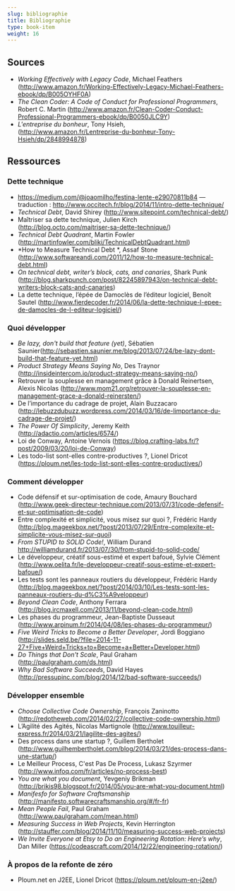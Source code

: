 ```yaml
---
slug: bibliographie
title: Bibliographie
type: book-item
weight: 16
---
```


## Sources
- *Working Effectively with Legacy Code*, Michael Feathers (<http://www.amazon.fr/Working-Effectively-Legacy-Michael-Feathers-ebook/dp/B005OYHF0A>)
- *The Clean Coder: A Code of Conduct for Professional Programmers*, Robert C. Martin (<http://www.amazon.fr/Clean-Coder-Conduct-Professional-Programmers-ebook/dp/B0050JLC9Y>)
- *L'entreprise du bonheur*, Tony Hsieh, (<http://www.amazon.fr/Lentreprise-du-bonheur-Tony-Hsieh/dp/2848994878>)

## Ressources

### Dette technique
- <https://medium.com/@joaomilho/festina-lente-e29070811b84> — traduction : <http://www.occitech.fr/blog/2014/11/intro-dette-technique/>
- *Technical Debt*, David Shirey (<http://www.sitepoint.com/technical-debt/>)
- Maîtriser sa dette technique, Julien Kirch (<http://blog.octo.com/maitriser-sa-dette-technique/>)
- *Technical Debt Quadrant*, Martin Fowler (<http://martinfowler.com/bliki/TechnicalDebtQuadrant.html>)
- *How to Measure Technical Debt *,  Assaf Stone (<http://www.softwareandi.com/2011/12/how-to-measure-technical-debt.html>)
- *On technical debt, writer’s block, cats, and canaries*, Shark Punk (<http://blog.sharkpunch.com/post/82245897943/on-technical-debt-writers-block-cats-and-canaries>)
- La dette technique, l’épée de Damoclès de l’éditeur logiciel, Benoît Sautel (<http://www.fierdecoder.fr/2014/06/la-dette-technique-l-epee-de-damocles-de-l-editeur-logiciel/>)

### Quoi développer

- *Be lazy, don't build that feature (yet)*, Sébatien Saunier(<http://sebastien.saunier.me/blog/2013/07/24/be-lazy-dont-build-that-feature-yet.html>)
- *Product Strategy Means Saying No*, Des Traynor (<http://insideintercom.io/product-strategy-means-saying-no/>)
- Retrouver la souplesse en management grâce à Donald Reinertsen, Alexis Nicolas (<http://www.mom21.org/retrouver-la-souplesse-en-management-grace-a-donald-reinersten/>)
- De l’importance du cadrage de projet, Alain Buzzacaro (<http://lebuzzdubuzz.wordpress.com/2014/03/16/de-limportance-du-cadrage-de-projet/>)
- *The Power Of Simplicity*, Jeremy Keith (<http://adactio.com/articles/6574/>)
- Loi de Conway, Antoine Vernois (<https://blog.crafting-labs.fr/?post/2009/03/20/loi-de-Conway>)
- Les todo-list sont-elles contre-productives ?, Lionel Dricot (<https://ploum.net/les-todo-list-sont-elles-contre-productives/>)

### Comment développer

- Code défensif et sur-optimisation de code, Amaury Bouchard (<http://www.geek-directeur-technique.com/2013/07/31/code-defensif-et-sur-optimisation-de-code>)
- Entre complexité et simplicité, vous misez sur quoi ?, Frédéric Hardy (<http://blog.mageekbox.net/?post/2013/07/29/Entre-complexite-et-simplicite-vous-misez-sur-quoi>)
- *From STUPID to SOLID Code!*, William Durand <http://williamdurand.fr/2013/07/30/from-stupid-to-solid-code/>
- Le développeur, créatif sous-estimé et expert bafoué, Sylvie Clément (<http://www.oelita.fr/le-developpeur-creatif-sous-estime-et-expert-bafoue/>)
- Les tests sont les panneaux routiers du développeur, Frédéric Hardy (<http://blog.mageekbox.net/?post/2014/03/10/Les-tests-sont-les-panneaux-routiers-du-d%C3%A9veloppeur>)
- *Beyond Clean Code*, Anthony Ferrara (<http://blog.ircmaxell.com/2013/11/beyond-clean-code.html>)
- Les phases du programmeur, Jean-Baptiste Dusseaut (<http://www.arpinum.fr/2014/04/08/les-phases-du-programmeur/>)
- *Five Weird Tricks to Become a Better Developer*, Jordi Boggiano (<http://slides.seld.be/?file=2014-11-27+Five+Weird+Tricks+to+Become+a+Better+Developer.html>)
- *Do Things that Don't Scale*, Paul Graham (<http://paulgraham.com/ds.html>)
- *Why Bad Software Succeeds*, David Hayes (<http://pressupinc.com/blog/2014/12/bad-software-succeeds/>)

### Développer ensemble

- *Choose Collective Code Ownership*, François Zaninotto (<http://redotheweb.com/2014/02/27/collective-code-ownership.html>)
- L’Agilité des Agités, Nicolas Martignole (<http://www.touilleur-express.fr/2014/03/21/lagilite-des-agites/>)
- Des process dans une startup ?, Guillem Bertholet (<http://www.guilhembertholet.com/blog/2014/03/21/des-process-dans-une-startup/>)
- Le Meilleur Process, C'est Pas De Process, Lukasz Szyrmer (<http://www.infoq.com/fr/articles/no-process-best>)
- *You are what you document*, Yevgeniy Brikman (<http://brikis98.blogspot.fr/2014/05/you-are-what-you-document.html>)
- *Manifesfo for Software Craftsmanship* (<http://manifesto.softwarecraftsmanship.org/#/fr-fr>)
- *Mean People Fail*, Paul Graham (<http://www.paulgraham.com/mean.html>)
- *Measuring Success in Web Projects*, Kevin Herrington (<http://stauffer.com/blog/2014/11/10/measuring-success-web-projects>)
- *We Invite Everyone at Etsy to Do an Engineering Rotation: Here’s why*, Dan Miller (<https://codeascraft.com/2014/12/22/engineering-rotation/>)

### À propos de la refonte de zéro

- Ploum.net en J2EE, Lionel Dricot (<https://ploum.net/ploum-en-j2ee/>)

